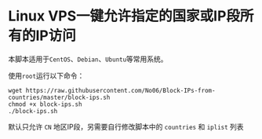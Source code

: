 # Linux VPS一键允许指定的国家或IP段所有的IP访问
本脚本适用于`CentOS`、`Debian`、`Ubuntu`等常用系统。

使用`root`运行以下命令：

    wget https://raw.githubusercontent.com/No06/Block-IPs-from-countries/master/block-ips.sh
    chmod +x block-ips.sh
    ./block-ips.sh

默认只允许 `CN` 地区IP段，另需要自行修改脚本中的 `countries` 和 `iplist` 列表

  [1]: http://www.ipdeny.com/ipblocks
